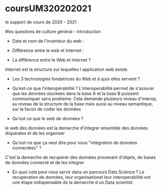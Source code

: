 # coursUM320202021
le support de cours de 2020 - 2021

#les questions de culture général - introduction

* Date et nom de l'inventeur du web :

* Différence entre le web et Internet :

* La différence entre le Web et internet ?

Internet est la structure sur lequelles l application web existe.

* Les 3 technologies fondatrices du Web et à quoi elles servent ?

* Qu’est-ce que l’interopérabilité ?
L'interoperabilité permet de s'assurer que les données stockées dans la base A et la base B puissent communiquer sans probleme. Cela demande plusieurs niveau d'interop,
au niveau de la structure de la base mais aussi au niveau semantique, sur  la facon de coder les données

* Qu'est ce que le web de données ?

le web des données est la demarche d'integrer ensemble des données disparates et de les organiser

* Qu'est-ce que ça veut dire pour vous "intégration de données connectées" ?

C'est la demarche de recuperer des données provenant d'objets, de bases de données connecté et de les integrer

* En quoi cela peut vous servir dans un parcours Dats Science ?
Le recuperation de données, leur organisationet leur interoperabilité est une étape indispensable de la demarche d un Data scientist
